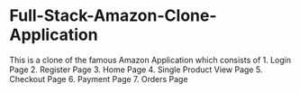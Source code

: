 # Full-Stack-Amazon-Clone-Application
This is a clone of the famous Amazon Application  which consists of 1. Login Page 2. Register Page 3. Home Page 4. Single Product View Page 5. Checkout Page 6. Payment Page 7. Orders Page 
